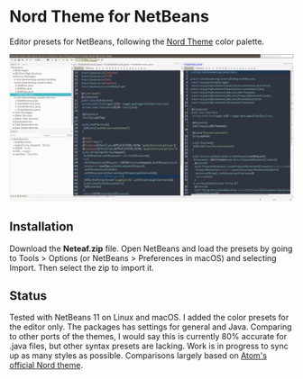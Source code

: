 # Nord Theme for NetBeans
Editor presets for NetBeans, following the [Nord Theme][nord] color palette.

![preview image](https://raw.githubusercontent.com/kevvurs/nord-netbeans-syntax/master/example.png)

## Installation
Download the __Neteaf.zip__ file. Open NetBeans and load the presets by going to
Tools > Options (or NetBeans > Preferences in macOS) and selecting Import. Then
select the zip to import it.

## Status
Tested with NetBeans 11 on Linux and macOS. I added the color presets for the
editor only. The packages has settings for general and Java. Comparing to other
ports of the themes, I would say this is currently 80% accurate for .java files,
but other syntax presets are lacking. Work is in progress to sync up as many
styles as possible. Comparisons largely based on [Atom's official Nord theme][atom].

[nord]: https://www.nordtheme.com/
[atom]: https://github.com/arcticicestudio/nord-atom-syntax
